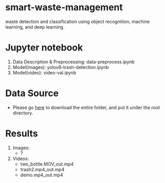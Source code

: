 # smart-waste-management
waste detection and classification using object recognition, machine learning, and deep learning.

# Jupyter notebook
1. Data Description & Preprocessing: data-preprocess.ipynb
2. Model(images): yolov8-trash-detection.ipynb
3. Model(video): video-val.ipynb

# Data Source
- Please go [here](https://drive.google.com/drive/u/0/folders/1zwkuQamOJ0ThWWjWh5pNhYCM5KttJA5H) to download the entire folder, and put it under the root directory.

# Results
1. Images:
   - ?
3. Videos:
   - two_bottle.MOV_out.mp4
   - trash2.mp4_out.mp4
   - demo.mp4_out.mp4
